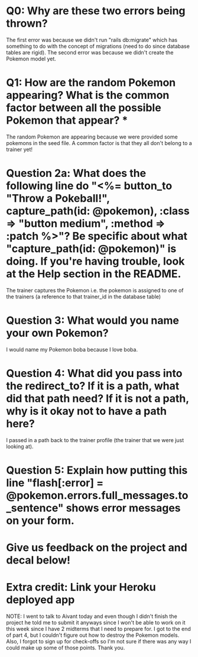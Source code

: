 # Q0: Why are these two errors being thrown?

The first error was because we didn't run "rails db:migrate" which has something to do with the concept of migrations (need to do since database tables are rigid). The second error was because we didn't create the Pokemon model yet.

# Q1: How are the random Pokemon appearing? What is the common factor between all the possible Pokemon that appear? *
The random Pokemon are appearing because we were provided some pokemons in the seed file. A common factor is that they all don't belong to a trainer yet!

# Question 2a: What does the following line do "<%= button_to "Throw a Pokeball!", capture_path(id: @pokemon), :class => "button medium", :method => :patch %>"? Be specific about what "capture_path(id: @pokemon)" is doing. If you're having trouble, look at the Help section in the README.

The trainer captures the Pokemon i.e. the pokemon is assigned to one of the trainers (a reference to that trainer_id in the database table)

# Question 3: What would you name your own Pokemon?

I would name my Pokemon boba because I love boba.

# Question 4: What did you pass into the redirect_to? If it is a path, what did that path need? If it is not a path, why is it okay not to have a path here?

I passed in a path back to the trainer profile (the trainer that we were just looking at).

# Question 5: Explain how putting this line "flash[:error] = @pokemon.errors.full_messages.to_sentence" shows error messages on your form.

# Give us feedback on the project and decal below!

# Extra credit: Link your Heroku deployed app

NOTE: I went to talk to Aivant today and even though I didn't finish the project he told me to submit it anyways since I won't be able to work on it this week since I have 2 midterms that I need to prepare for. I got to the end of part 4, but I couldn't figure out how to destroy the Pokemon models. Also, I forgot to sign up for check-offs so I'm not sure if there was any way I could make up some of those points. Thank you.
